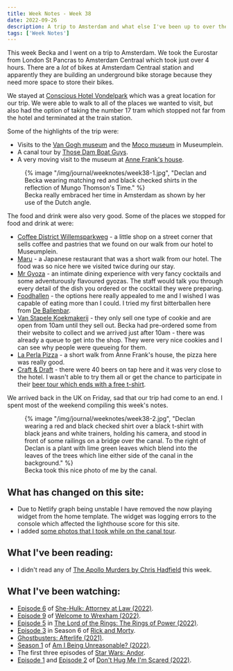 ```yaml
---
title: Week Notes - Week 38
date: 2022-09-26
description: A trip to Amsterdam and what else I've been up to over the last seven days.
tags: ['Week Notes']
---
```


This week Becka and I went on a trip to Amsterdam. We took the Eurostar from London St Pancras to Amsterdam Centraal which took just over 4 hours. There are a _lot_ of bikes at Amsterdam Centraal station and apparently they are building an underground bike storage because they need more space to store their bikes.

We stayed at [Conscious Hotel Vondelpark](https://www.conscioushotels.com/hotels/conscious-hotel-vondelpark/) which was a great location for our trip. We were able to walk to all of the places we wanted to visit, but also had the option of taking the number 17 tram which stopped not far from the hotel and terminated at the train station.

Some of the highlights of the trip were:

- Visits to the [Van Gogh museum](https://www.vangoghmuseum.nl/en) and the [Moco museum](https://mocomuseum.com/locations/moco-amsterdam) in Museumplein.
- A canal tour by [Those Dam Boat Guys](https://www.thosedamboatguys.com/).
- A very moving visit to the museum at [Anne Frank's house](https://www.annefrank.org/en/museum/).

<figure>
    {% image "/img/journal/weeknotes/week38-1.jpg", "Declan and Becka wearing matching red and black checked shirts in the reflection of Mungo Thomson's Time." %}
    <figcaption>Becka really embraced her time in Amsterdam as shown by her use of the Dutch angle.</figcaption>
</figure>

The food and drink were also very good. Some of the places we stopped for food and drink at were:

- [Coffee District Willemsparkweg](https://coffeedistrict.nl/) - a little shop on a street corner that sells coffee and pastries that we found on our walk from our hotel to Museumplein.
- [Maru](https://www.restaurantmaru.nl/) - a Japanese restaurant that was a short walk from our hotel. The food was so nice here we visited twice during our stay.
- [Mr Gyoza](https://www.mrgyoza.nl/) - an intimate dining experience with very fancy cocktails and some adventurously flavoured gyozas. The staff would talk you through every detail of the dish you ordered or the cocktail they were preparing.
- [Foodhallen](https://www.foodhallen.nl/amsterdam) - the options here really appealed to me and I wished I was capable of eating more than I could. I tried my first bitterballen here from [De Ballenbar](https://www.foodhallen.nl/amsterdam/food-and-drinks/de-ballenbar).
- [Van Stapele Koekmakerij](https://vanstapele.com/en/home/) - they only sell one type of cookie and are open from 10am until they sell out. Becka had pre-ordered some from their website to collect and we arrived just after 10am - there was already a queue to get into the shop. They were very nice cookies and I can see why people were queueing for them.
- [La Perla Pizza](https://pizzaperla.nl/) - a short walk from Anne Frank's house, the pizza here was really good.
- [Craft & Draft](http://www.craftanddraft.nl/) - there were 40 beers on tap here and it was very close to the hotel. I wasn't able to try them all or get the chance to participate in their [beer tour which ends with a free t-shirt](http://www.craftanddraft.nl/morebeer-tour/).

We arrived back in the UK on Friday, sad that our trip had come to an end. I spent most of the weekend compiling this week's notes.

<figure>
    {% image "/img/journal/weeknotes/week38-2.jpg", "Declan wearing a red and black checked shirt over a black t-shirt with black jeans and white trainers, holding his camera, and stood in front of some railings on a bridge over the canal. To the right of Declan is a plant with lime green leaves which blend into the leaves of the trees which line either side of the canal in the background." %}
    <figcaption>Becka took this nice photo of me by the canal.</figcaption>
</figure>

## What has changed on this site:

- Due to Netlify graph being unstable I have removed the now playing widget from the home template. The widget was logging errors to the console which affected the lighthouse score for this site.
- I added [some photos that I took while on the canal tour](/photos/20220921/).

## What I've been reading:

- I didn't read any of [The Apollo Murders by Chris Hadfield](/reading/9780735282353/) this week.

## What I've been watching:

- [Episode 6](https://www.themoviedb.org/tv/92783-she-hulk-attorney-at-law/season/1/episode/6) of [She-Hulk: Attorney at Law (2022)](https://www.themoviedb.org/tv/92783-she-hulk-attorney-at-law/).
- [Episode 9](https://www.themoviedb.org/tv/126929-welcome-to-wrexham/season/1/episode/9) of [Welcome to Wrexham (2022)](https://www.themoviedb.org/tv/126929-welcome-to-wrexham/season/1).
- [Episode 5](https://www.themoviedb.org/tv/84773-the-lord-of-the-rings-the-rings-of-power/season/1/episode/5) in [The Lord of the Rings: The Rings of Power (2022)](https://www.themoviedb.org/tv/84773-the-lord-of-the-rings-the-rings-of-power/season/1).
- [Episode 3](https://www.themoviedb.org/tv/60625-rick-and-morty/season/6/episode/3) in Season 6 of [Rick and Morty](https://www.themoviedb.org/tv/60625-rick-and-morty).
- [Ghostbusters: Afterlife (2021)](https://www.themoviedb.org/movie/425909-ghostbusters-afterlife).
- [Season 1](https://www.themoviedb.org/tv/209437-am-i-being-unreasonable/season/1) of [Am I Being Unreasonable? (2022)](https://www.themoviedb.org/tv/209437-am-i-being-unreasonable).
- The first three episodes of [Star Wars: Andor](https://www.themoviedb.org/tv/83867-star-wars-andor/season/1).
- [Episode 1](https://www.themoviedb.org/tv/206013-don-t-hug-me-i-m-scared/season/1/episode/1) and [Episode 2](https://www.themoviedb.org/tv/206013-don-t-hug-me-i-m-scared/season/1/episode/2) of [Don't Hug Me I'm Scared (2022)](https://www.themoviedb.org/tv/206013-don-t-hug-me-i-m-scared/season/1).
